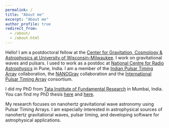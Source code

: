```yaml
---
permalink: /
title: "About me"
excerpt: "About me"
author_profile: true
redirect_from: 
  - /about/
  - /about.html
---
```


Hello! 
I am a postdoctoral fellow at the [Center for Gravitation, Cosmology & Astrophysics at University of Wisconsin-Milwaukee](https://cgca.uwm.edu/index.html). 
I work on gravitational waves and pulsars.
I used to work as a postdoc at [National Centre for Radio Astrophysics](http://www.ncra.tifr.res.in/ncra/main) in Pune, India. 
I am a member of the [Indian Pulsar Timing Array](http://inpta.iitr.ac.in/) collaboration, the [NANOGrav](http://nanograv.org/) collaboration and the [International Pulsar Timing Array](http://ipta4gw.org/) consortium.

I did my PhD from [Tata Institute of Fundamental Research](https://main.tifr.res.in/) in Mumbai, India. 
You can find my PhD thesis [here](http://dx.doi.org/10.13140/RG.2.2.28080.64008) and [here](http://hdl.handle.net/10603/370757). 

My research focuses on nanohertz gravitational wave astronomy using Pulsar Timing Arrays. 
I am especially interested in astrophysical sources of nanohertz gravitational waves, pulsar timing, and developing software for astrophysical applications.
